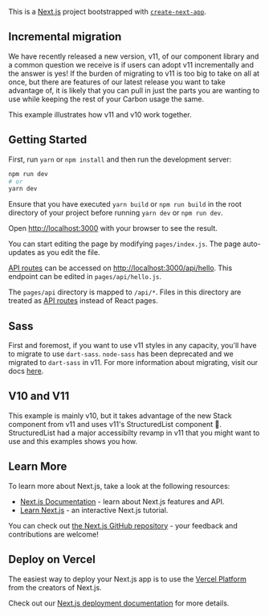 This is a [Next.js](https://nextjs.org/) project bootstrapped with
[`create-next-app`](https://github.com/vercel/next.js/tree/canary/packages/create-next-app).

## Incremental migration

We have recently released a new version, v11, of our component library and a
common question we receive is if users can adopt v11 incrementally and the
answer is yes! If the burden of migrating to v11 is too big to take on all at
once, but there are features of our latest release you want to take advantage
of, it is likely that you can pull in just the parts you are wanting to use
while keeping the rest of your Carbon usage the same.

This example illustrates how v11 and v10 work together.

## Getting Started

First, run `yarn` or `npm install` and then run the development server:

```bash
npm run dev
# or
yarn dev
```

Ensure that you have executed `yarn build` or `npm run build` in the root
directory of your project before running `yarn dev` or `npm run dev`.

Open [http://localhost:3000](http://localhost:3000) with your browser to see the
result.

You can start editing the page by modifying `pages/index.js`. The page
auto-updates as you edit the file.

[API routes](https://nextjs.org/docs/api-routes/introduction) can be accessed on
[http://localhost:3000/api/hello](http://localhost:3000/api/hello). This
endpoint can be edited in `pages/api/hello.js`.

The `pages/api` directory is mapped to `/api/*`. Files in this directory are
treated as [API routes](https://nextjs.org/docs/api-routes/introduction) instead
of React pages.

## Sass

First and foremost, if you want to use v11 styles in any capacity, you'll have
to migrate to use `dart-sass`. `node-sass` has been deprecated and we migrated
to `dart-sass` in v11. For more information about migrating, visit our docs
[here](https://github.com/carbon-design-system/carbon/blob/main/docs/migration/v11.md#changing-from-node-sass-to-sass).

## V10 and V11

This example is mainly v10, but it takes advantage of the new Stack component
from v11 and uses v11's StructuredList component 🎉. StructuredList had a major
accessibilty revamp in v11 that you might want to use and this examples shows
you how.

## Learn More

To learn more about Next.js, take a look at the following resources:

- [Next.js Documentation](https://nextjs.org/docs) - learn about Next.js
  features and API.
- [Learn Next.js](https://nextjs.org/learn) - an interactive Next.js tutorial.

You can check out
[the Next.js GitHub repository](https://github.com/vercel/next.js/) - your
feedback and contributions are welcome!

## Deploy on Vercel

The easiest way to deploy your Next.js app is to use the
[Vercel Platform](https://vercel.com/new?utm_medium=default-template&filter=next.js&utm_source=create-next-app&utm_campaign=create-next-app-readme)
from the creators of Next.js.

Check out our
[Next.js deployment documentation](https://nextjs.org/docs/deployment) for more
details.

